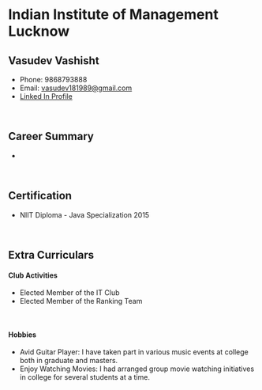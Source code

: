 # Indian Institute of Management Lucknow

## Vasudev Vashisht
- Phone: 9868793888
- Email: vasudev181989@gmail.com
- <a href="https://www.linkedin.com/in/vasudev-vashisht-0b377959/">Linked In Profile</a>

<br>

## Career Summary
- 

<br>

## Certification
- NIIT Diploma - Java Specialization 2015

<br>

## Extra Curriculars
#### Club Activities
- Elected Member of the IT Club
- Elected Member of the Ranking Team

<br>

#### Hobbies
- Avid Guitar Player: I have taken part in various music events at college both in graduate and masters.
- Enjoy Watching Movies: I had arranged group movie watching initiatives in college for several students at a time.   